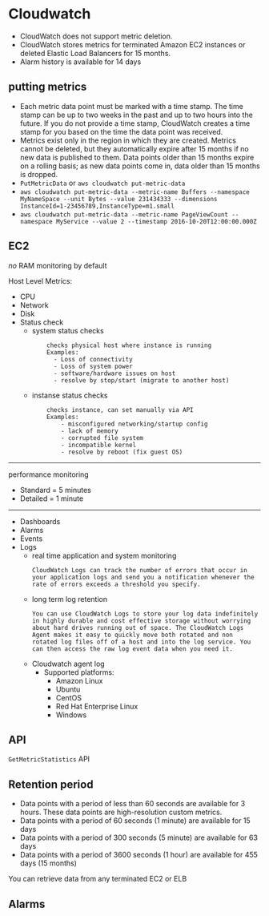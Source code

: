 # Cloudwatch

- CloudWatch does not support metric deletion.
- CloudWatch stores metrics for terminated Amazon EC2 instances or deleted Elastic Load Balancers for 15 months.
- Alarm history is available for 14 days

## putting metrics

- Each metric data point must be marked with a time stamp. The time stamp can be up to two weeks in the past and up to two hours into the future. If you do not provide a time stamp, CloudWatch creates a time stamp for you based on the time the data point was received.
- Metrics exist only in the region in which they are created. Metrics cannot be deleted, but they automatically expire after 15 months if no new data is published to them. Data points older than 15 months expire on a rolling basis; as new data points come in, data older than 15 months is dropped.
- `PutMetricData` or `aws cloudwatch put-metric-data`
- `aws cloudwatch put-metric-data --metric-name Buffers --namespace MyNameSpace --unit Bytes --value 231434333 --dimensions InstanceId=1-23456789,InstanceType=m1.small`
- `aws cloudwatch put-metric-data --metric-name PageViewCount --namespace MyService --value 2 --timestamp 2016-10-20T12:00:00.000Z`

## EC2

*no* RAM monitoring by default

Host Level Metrics:
* CPU
* Network
* Disk
* Status check
    - system status checks
        ```
            checks physical host where instance is running
            Examples:
              - Loss of connectivity
              - Loss of system power
              - software/hardware issues on host
              - resolve by stop/start (migrate to another host)
        ```
    - instanse status checks
        ```
            checks instance, can set manually via API
            Examples:
                - misconfigured networking/startup config
                - lack of memory
                - corrupted file system
                - incompatible kernel
                - resolve by reboot (fix guest OS)
        ```

---

performance monitoring

- Standard = 5 minutes
- Detailed = 1 minute

---

* Dashboards
* Alarms
* Events
* Logs
    - real time application and system monitoring
        ```
        CloudWatch Logs can track the number of errors that occur in your application logs and send you a notification whenever the rate of errors exceeds a threshold you specify.
        ```
    - long term log retention
        ```
        You can use CloudWatch Logs to store your log data indefinitely in highly durable and cost effective storage without worrying about hard drives running out of space. The CloudWatch Logs Agent makes it easy to quickly move both rotated and non rotated log files off of a host and into the log service. You can then access the raw log event data when you need it.
        ```
    - Cloudwatch agent log
        * Supported platforms:
            - Amazon Linux
            - Ubuntu
            - CentOS
            - Red Hat Enterprise Linux
            - Windows

## API

`GetMetricStatistics` API

## Retention period

* Data points with a period of less than 60 seconds are available for 3 hours. These data points are high-resolution custom metrics.
* Data points with a period of 60 seconds (1 minute) are available for 15 days
* Data points with a period of 300 seconds (5 minute) are available for 63 days
* Data points with a period of 3600 seconds (1 hour) are available for 455 days (15 months)

You can retrieve data from any terminated EC2 or ELB

## Alarms


